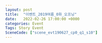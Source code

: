 ```yaml
---
layout: post
title:  "이벤트_2019여름_0화_오프닝"
date:   2022-02-26 17:00:00 +0000
categories: Event
Tags: Story Event
SceneCode: ["scene_evt190627_cp0_q1_s10"]
---
```

